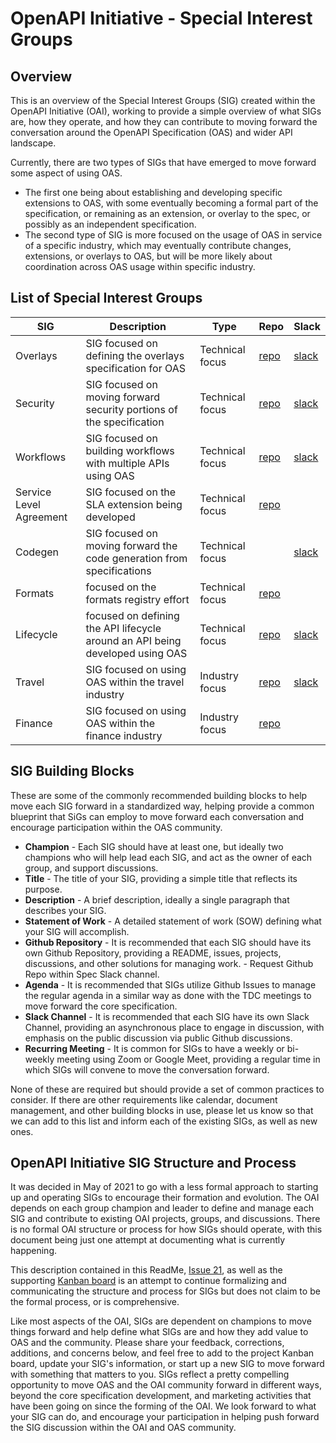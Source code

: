 # OpenAPI Initiative - Special Interest Groups

## Overview

This is an overview of the Special Interest Groups (SIG) created within the OpenAPI Initiative (OAI), working to provide a simple overview of what SIGs are, how they operate, and how they can contribute to moving forward the conversation around the OpenAPI Specification (OAS) and wider API landscape. 

Currently, there are two types of SIGs that have emerged to move forward some aspect of using OAS. 
- The first one being about establishing and developing specific extensions to OAS, with some eventually becoming a formal part of the specification, or remaining as an extension, or overlay to the spec, or possibly as an independent specification.
- The second type of SIG is more focused on the usage of OAS in service of a specific industry, which may eventually contribute changes, extensions, or overlays to OAS, but will be more likely about coordination across OAS usage within specific industry.

## List of Special Interest Groups

| SIG  | Description | Type | Repo | Slack |
| ------------- | ------------- | ------------- | ------------- | ------------- |
| Overlays | SIG focused on defining the overlays specification for OAS | Technical focus | [repo](https://github.com/OAI/Overlay-Specification) | [slack](https://open-api.slack.com/archives/C023Y5YJ474) |
| Security | SIG focused on moving forward security portions of the specification | Technical focus | [repo](https://github.com/OAI/sig-security) | [slack](https://open-api.slack.com/archives/C97Q5AQ9J) |
| Workflows | SIG focused on building workflows with multiple APIs using OAS | Technical focus | [repo](https://github.com/OAI/sig-workflows) | [slack](https://open-api.slack.com/archives/C022K8VD7AP) |
| Service Level Agreement | SIG focused on the SLA extension being developed | Technical focus | [repo](https://github.com/isa-group/SLA4OAI-ResearchSpecification) |  |
| Codegen | SIG focused on moving forward the code generation from specifications | Technical focus |  | [slack](https://open-api.slack.com/archives/C024AQQHRCH) |
| Formats | focused on the formats registry effort | Technical focus | [repo](https://github.com/OAI/sig-formats) |  |
| Lifecycle | focused on defining the API lifecycle around an API being developed using OAS | Technical focus | [repo](https://github.com/OAI/sig-lifecycle) | [slack](https://open-api.slack.com/archives/C0250DURXPZ) |
| Travel | SIG focused on using OAS within the travel industry | Industry focus | [repo](https://github.com/OAI/sig-travel) | [slack](https://open-api.slack.com/archives/C0122NPKUR2) |
| Finance | SIG focused on using OAS within the finance industry | Industry focus | [repo](https://github.com/OAI/sig-finance) |  |

## SIG Building Blocks

These are some of the commonly recommended building blocks to help move each SIG forward in a standardized way, helping provide a common blueprint that SiGs can employ to move forward each conversation and encourage participation within the OAS community.

- **Champion** - Each SIG should have at least one, but ideally two champions who will help lead each SIG, and act as the owner of each group, and support discussions.
- **Title** - The title of your SIG, providing a simple title that reflects its purpose.
- **Description** - A brief description, ideally a single paragraph that describes your SIG.
- **Statement of Work** - A detailed statement of work (SOW) defining what your SIG will accomplish.
- **Github Repository** - It is recommended that each SIG should have its own Github Repository, providing a README, issues, projects, discussions, and other solutions for managing work. - Request Github Repo within Spec Slack channel.
- **Agenda** - It is recommended that SIGs utilize Github Issues to manage the regular agenda in a similar way as done with the TDC meetings to move forward the core specification.
- **Slack Channel** - It is recommended that each SIG have its own Slack Channel, providing an asynchronous place to engage in discussion, with emphasis on the public discussion via public Github discussions.
- **Recurring Meeting** - It is common for SIGs to have a weekly or bi-weekly meeting using Zoom or Google Meet, providing a regular time in which SIGs will convene to move the conversation forward.

None of these are required but should provide a set of common practices to consider. If there are other requirements like calendar, document management, and other building blocks in use, please let us know so that we can add to this list and inform each of the existing SIGs, as well as new ones.

## OpenAPI Initiative SIG Structure and Process
It was decided in May of 2021 to go with a less formal approach to starting up and operating SIGs to encourage their formation and evolution. The OAI depends on each group champion and leader to define and manage each SIG and contribute to existing OAI projects, groups, and discussions. There is no formal OAI structure or process for how SIGs should operate, with this document being just one attempt at documenting what is currently happening. 

This description contained in this ReadMe, [Issue 21](https://github.com/OAI/Projects/issues/12), as well as the supporting [Kanban board](https://github.com/OAI/Projects/projects/23) is an attempt to continue formalizing and communicating the structure and process for SIGs but does not claim to be the formal process, or is comprehensive.

Like most aspects of the OAI, SIGs are dependent on champions to move things forward and help define what SIGs are and how they add value to OAS and the community. Please share your feedback, corrections, additions, and concerns below, and feel free to add to the project Kanban board, update your SIG's information, or start up a new SIG to move forward with something that matters to you. SIGs reflect a pretty compelling opportunity to move OAS and the OAI community forward in different ways, beyond the core specification development, and marketing activities that have been going on since the forming of the OAI. We look forward to what your SIG can do, and encourage your participation in helping push forward the SIG discussion within the OAI and OAS community.
